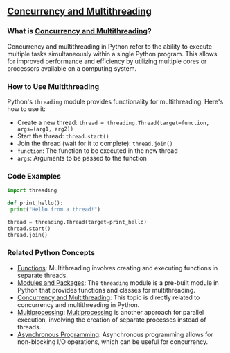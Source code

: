 ## [Concurrency and Multithreading](./../Concurrency-and-Multithreading/)

### What is [Concurrency and Multithreading](./../Concurrency-and-Multithreading/)?
Concurrency and multithreading in Python refer to the ability to execute multiple tasks simultaneously within a single Python program. This allows for improved performance and efficiency by utilizing multiple cores or processors available on a computing system.

### How to Use Multithreading
Python's `threading` module provides functionality for multithreading. Here's how to use it:

- Create a new thread: `thread = threading.Thread(target=function, args=(arg1, arg2))`
- Start the thread: `thread.start()`
- Join the thread (wait for it to complete): `thread.join()`
- `function`: The function to be executed in the new thread
- `args`: Arguments to be passed to the function

### Code Examples
```python
import threading

def print_hello():
 print("Hello from a thread!")

thread = threading.Thread(target=print_hello)
thread.start()
thread.join()
```

### Related Python Concepts

- [Functions](./../Functions/): Multithreading involves creating and executing functions in separate threads.
- [Modules and Packages](./../Modules-and-Packages/): The `threading` module is a pre-built module in Python that provides functions and classes for multithreading.
- [Concurrency and Multithreading](./../Concurrency-and-Multithreading/): This topic is directly related to concurrency and multithreading in Python.
- [Multiprocessing](./../Multiprocessing/): [Multiprocessing](./../Multiprocessing/) is another approach for parallel execution, involving the creation of separate processes instead of threads.
- [Asynchronous Programming](./../Asynchronous-Programming/): Asynchronous programming allows for non-blocking I/O operations, which can be useful for concurrency.